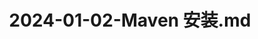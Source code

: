 ---
layout: post
title: 2024-01-02-Maven 安装.md
categories: [Maven]
description: 
keywords: Maven 安装.md
mermaid: false
sequence: false
flow: false
mathjax: false
mindmap: false
mindmap2: false
---